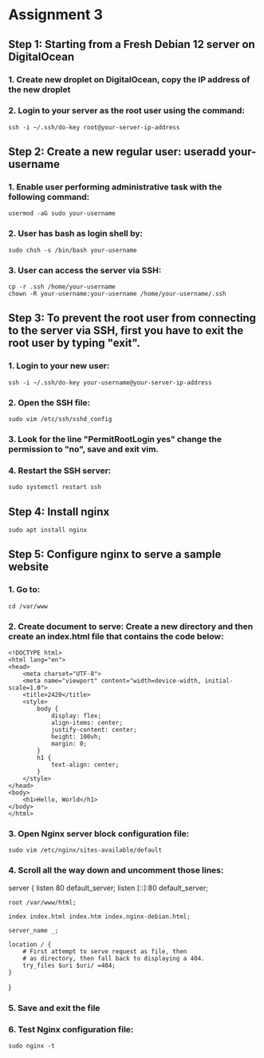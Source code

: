 # Assignment 3

## Step 1: Starting from a Fresh Debian 12 server on DigitalOcean
### 1. Create new droplet on DigitalOcean, copy the IP address of the new droplet
### 2. Login to your server as the root user using the command: 
    ssh -i ~/.ssh/do-key root@your-server-ip-address 
    
    


## Step 2: Create a new regular user: useradd your-username
### 1. Enable user performing administrative task with the following command: 
    usermod -aG sudo your-username
### 2. User has bash as login shell by: 
    sudo chsh -s /bin/bash your-username  
### 3. User can access the server via SSH: 
    cp -r .ssh /home/your-username
    chown -R your-username:your-username /home/your-username/.ssh

## Step 3: To prevent the root user from connecting to the server via SSH, first you have to exit the root user by typing "exit".
### 1. Login to your new user: 
    ssh -i ~/.ssh/do-key your-username@your-server-ip-address
### 2. Open the SSH file: 
    sudo vim /etc/ssh/sshd_config
### 3. Look for the line "PermitRootLogin yes" change the permission to "no", save and exit vim.
### 4. Restart the SSH server: 
    sudo systemctl restart ssh

## Step 4: Install nginx
    sudo apt install nginx

## Step 5: Configure nginx to serve a sample website
### 1. Go to: 
    cd /var/www
### 2. Create document to serve: Create a new directory and then create an index.html file that contains the code below:
    <!DOCTYPE html>
    <html lang="en">
    <head>
        <meta charset="UTF-8">
        <meta name="viewport" content="width=device-width, initial-scale=1.0">
        <title>2420</title>
        <style>
            body {
                display: flex;
                align-items: center;
                justify-content: center;
                height: 100vh;
                margin: 0;
            }
            h1 {
                text-align: center;
            }
        </style>
    </head>
    <body>
        <h1>Hello, World</h1>
    </body>
    </html>

### 3. Open Nginx server block configuration file: 
    sudo vim /etc/nginx/sites-available/default
### 4. Scroll all the way down and uncomment those lines:
 server {
	listen 80 default_server;
	listen [::]:80 default_server;
	
	root /var/www/html;
	
	index index.html index.htm index.nginx-debian.html;
	
	server_name _;
	
	location / {
		# First attempt to serve request as file, then
		# as directory, then fall back to displaying a 404.
		try_files $uri $uri/ =404;
	}
 }

### 5. Save and exit the file
### 6. Test Nginx configuration file:
    sudo nginx -t
 




